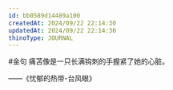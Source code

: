 ```yaml
---
id: bb0589d14489a100
createdAt: 2024/09/22 22:14:30
updatedAt: 2024/09/22 22:14:30
thinoType: JOURNAL
---
```

#金句 痛苫像是一只长满钩刺的手握紧了她的心脏。

——《忧郁的热带-台风眼》